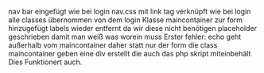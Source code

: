 nav bar eingefügt wie bei login
nav.css mit link tag verknüpft wie bei login
alle classes übernommen von dem login
Klasse maincontainer zur form hinzugefügt
labels wieder entfernt da wir diese nicht benötigen
placeholder geschrieben damit man weiß was worein muss
Erster fehler: echo geht außerhalb vom maincontainer daher statt nur der form die class maincontainer geben eine div erstellt die auch das php skript miteinbehält
Dies Funktionert auch.
